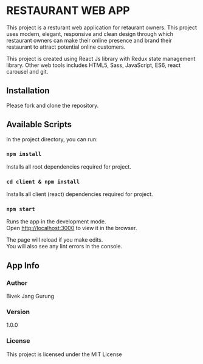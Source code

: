 # RESTAURANT WEB APP

This project is a resturant web application for retaurant owners. This project uses modern, elegant, responsive and clean design through which restaurant owners can make their online presence and brand their restaurant to attract potential online customers.

This project is created using React Js library with Redux state management library. Other web tools includes HTML5, Sass, JavaScript, ES6, react carousel and git.

## Installation

Please fork and clone the repository.

## Available Scripts

In the project directory, you can run:

### `npm install`

Installs all root dependencies required for project.

### `cd client & npm install`

Installs all client (react) dependencies required for project.

### `npm start`

Runs the app in the development mode.<br />
Open [http://localhost:3000](http://localhost:3000) to view it in the browser.

The page will reload if you make edits.<br />
You will also see any lint errors in the console.

## App Info

### Author

Bivek Jang Gurung

### Version

1.0.0

### License

This project is licensed under the MIT License
